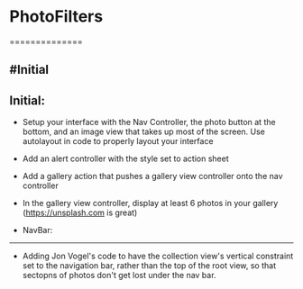 # PhotoFilters
==============

#Initial
--------

Initial:
--------

* Setup your interface with the Nav Controller, the photo button at the bottom, and an image view that takes up most of the screen. Use autolayout in code to
properly layout your interface
* Add an alert controller with the style set to action sheet
* Add a gallery action that pushes a gallery view controller onto the nav controller
* In the gallery view controller, display at least 6 photos in your gallery (https://unsplash.com is great)

* NavBar:
---------

* Adding Jon Vogel's code to have the collection view's vertical constraint set to the navigation bar, rather than the top of the root view, so that sectopns of photos don't get lost under the nav bar.
